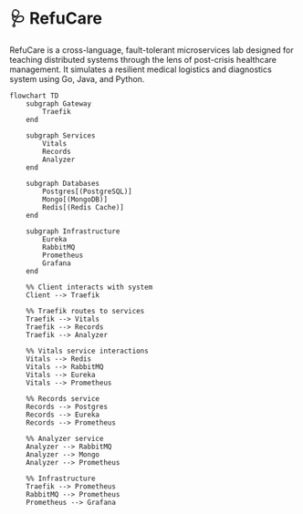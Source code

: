 # 🩺 RefuCare

RefuCare is a cross-language, fault-tolerant microservices lab designed for teaching distributed systems through the lens of post-crisis healthcare management. It simulates a resilient medical logistics and diagnostics system using Go, Java, and Python.

```mermaid
flowchart TD
    subgraph Gateway
        Traefik
    end

    subgraph Services
        Vitals
        Records
        Analyzer
    end

    subgraph Databases
        Postgres[(PostgreSQL)]
        Mongo[(MongoDB)]
        Redis[(Redis Cache)]
    end

    subgraph Infrastructure
        Eureka
        RabbitMQ
        Prometheus
        Grafana
    end

    %% Client interacts with system
    Client --> Traefik

    %% Traefik routes to services
    Traefik --> Vitals
    Traefik --> Records
    Traefik --> Analyzer

    %% Vitals service interactions
    Vitals --> Redis
    Vitals --> RabbitMQ
    Vitals --> Eureka
    Vitals --> Prometheus

    %% Records service
    Records --> Postgres
    Records --> Eureka
    Records --> Prometheus

    %% Analyzer service
    Analyzer --> RabbitMQ
    Analyzer --> Mongo
    Analyzer --> Prometheus

    %% Infrastructure
    Traefik --> Prometheus
    RabbitMQ --> Prometheus
    Prometheus --> Grafana

```
